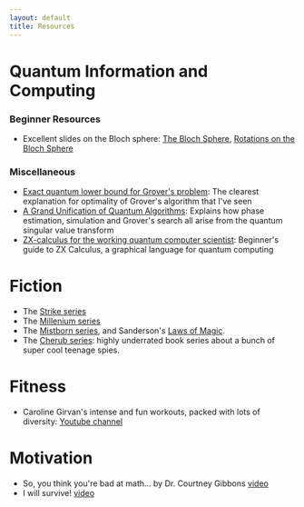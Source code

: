 ```yaml
---
layout: default
title: Resources
---
```


# Quantum Information and Computing
### Beginner Resources
- Excellent slides on the Bloch sphere: [The Bloch Sphere](http://www.vcpc.univie.ac.at/~ian/hotlist/qc/talks/bloch-sphere.pdf), [Rotations on the Bloch Sphere](http://www.vcpc.univie.ac.at/~ian/hotlist/qc/talks/bloch-sphere-rotations.pdf)

### Miscellaneous
- [Exact quantum lower bound for Grover's problem](https://arxiv.org/abs/0810.3647): The clearest explanation for optimality of Grover's algorithm that I've seen 
- [A Grand Unification of Quantum Algorithms](https://arxiv.org/abs/2105.02859): Explains how phase estimation, simulation and Grover's search all arise from the quantum singular value transform
- [ZX-calculus for the working quantum computer scientist](https://arxiv.org/abs/2012.13966): Beginner's guide to ZX Calculus, a graphical language for quantum computing

# Fiction
- The [Strike series](https://www.goodreads.com/series/108050-cormoran-strike)
- The [Millenium series](https://www.goodreads.com/series/44598-millennium)
- The [Mistborn series](https://www.brandonsanderson.com/the-mistborn-saga-the-original-trilogy/#FINALEMPIRE), and Sanderson's [Laws of Magic](https://www.brandonsanderson.com/sandersons-first-law/).
- The [Cherub series](https://www.goodreads.com/series/55394-cherub): highly underrated book series about a bunch of super cool teenage spies.

# Fitness
- Caroline Girvan's intense and fun workouts, packed with lots of diversity: [Youtube channel](https://www.youtube.com/c/CarolineGirvan)

# Motivation
- So, you think you're bad at math... by Dr. Courtney Gibbons [video](https://youtu.be/kenf8E1RuoA)
- I will survive! [video](https://youtu.be/4Wl-3kadvgw) 

<script src="https://utteranc.es/client.js"
        repo="Tinkidinki/tinkidinki.github.io"
        issue-term="pathname"
        label="Comment"
        theme="github-light"
        crossorigin="anonymous"
        async>
</script>

